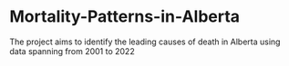# Mortality-Patterns-in-Alberta
The project aims to identify the leading causes of death in Alberta using data spanning from 2001 to 2022
